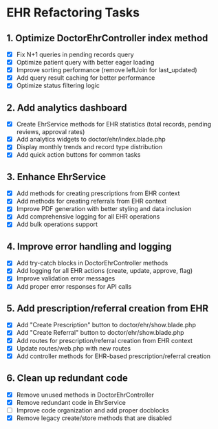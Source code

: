 # EHR Refactoring Tasks

## 1. Optimize DoctorEhrController index method
- [x] Fix N+1 queries in pending records query
- [x] Optimize patient query with better eager loading
- [x] Improve sorting performance (remove leftJoin for last_updated)
- [x] Add query result caching for better performance
- [x] Optimize status filtering logic

## 2. Add analytics dashboard
- [x] Create EhrService methods for EHR statistics (total records, pending reviews, approval rates)
- [x] Add analytics widgets to doctor/ehr/index.blade.php
- [x] Display monthly trends and record type distribution
- [x] Add quick action buttons for common tasks

## 3. Enhance EhrService
- [x] Add methods for creating prescriptions from EHR context
- [x] Add methods for creating referrals from EHR context
- [x] Improve PDF generation with better styling and data inclusion
- [x] Add comprehensive logging for all EHR operations
- [x] Add bulk operations support

## 4. Improve error handling and logging
- [x] Add try-catch blocks in DoctorEhrController methods
- [x] Add logging for all EHR actions (create, update, approve, flag)
- [x] Improve validation error messages
- [x] Add proper error responses for API calls

## 5. Add prescription/referral creation from EHR
- [x] Add "Create Prescription" button to doctor/ehr/show.blade.php
- [x] Add "Create Referral" button to doctor/ehr/show.blade.php
- [x] Add routes for prescription/referral creation from EHR context
- [x] Update routes/web.php with new routes
- [x] Add controller methods for EHR-based prescription/referral creation

## 6. Clean up redundant code
- [x] Remove unused methods in DoctorEhrController
- [x] Remove redundant code in EhrService
- [ ] Improve code organization and add proper docblocks
- [x] Remove legacy create/store methods that are disabled
